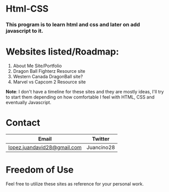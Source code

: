 # Html-CSS
### This program is to learn html and css and later on add javascript to it. 

# Websites listed/Roadmap:
 1. About Me Site/Portfolio
 2. Dragon Ball Fighterz Resource site
 3. Western Canada DragonBall site?
 4. Marvel vs Capcom 2 Resource site

**Note**: I don't have a timeline for these sites and they are mostly ideas, I'll try to start them depending on how comfortable I feel with HTML, CSS and eventually Javascript.

# Contact
|Email|Twitter|
|-----|------|
|lopez.juandavid28@gmail.com| Juancino28|

# Freedom of Use
Feel free to utilize these sites as reference for your personal work.
